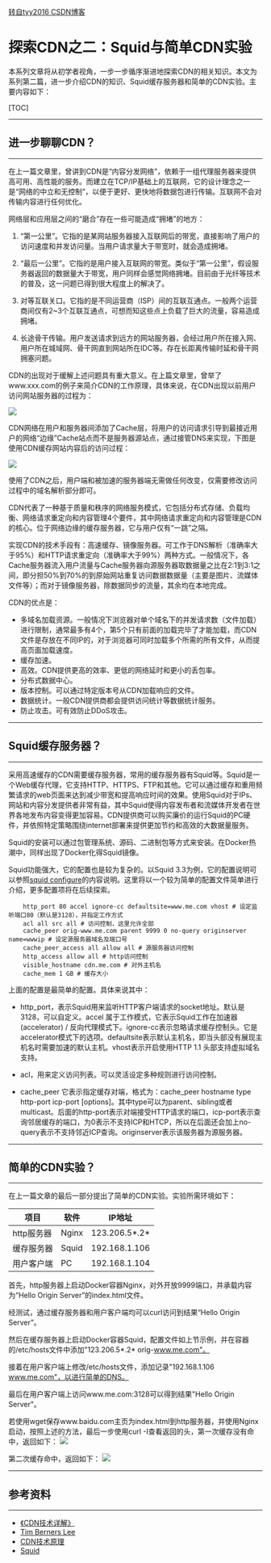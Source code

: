 [转自tyy2016 CSDN博客](http://blog.csdn.net/github_35384800/article/details/51818450)
# 探索CDN之二：Squid与简单CDN实验

本系列文章将从初学者视角，一步一步循序渐进地探索CDN的相关知识。本文为系列第二篇，进一步介绍CDN的知识、Squid缓存服务器和简单的CDN实验。主要内容如下：

[TOC]

-------------------

## 进一步聊聊CDN？
-------------------

在上一篇文章里，曾讲到CDN是“内容分发网络”，依赖于一组代理服务器来提供高可用、高性能的服务。而建立在TCP/IP基础上的互联网，它的设计理念之一是“网络的中立和无控制”，以便于更好、更快地将数据包进行传输。互联网不会对传输内容进行任何优化。

网络层和应用层之间的“磨合”存在一些可能造成“拥堵”的地方：

1. “第一公里”。它指的是某网站服务器接入互联网后的带宽，直接影响了用户的访问速度和并发访问量。当用户请求量大于带宽时，就会造成拥堵。

2. “最后一公里”。它指的是用户接入互联网的带宽。类似于“第一公里”，假设服务器返回的数据量大于带宽，用户同样会感觉网络拥堵。目前由于光纤等技术的普及，这一问题已得到很大程度上的解决了。

3. 对等互联关口。它指的是不同运营商（ISP）间的互联互通点。一般两个运营商间仅有2~3个互联互通点，可想而知这些点上负载了巨大的流量，容易造成拥堵。

4. 长途骨干传输。用户发送请求到远方的网站服务器，会经过用户所在接入网、用户所在城域网、骨干网直到网站所在IDC等。存在长距离传输时延和骨干网拥塞问题。

CDN的出现对于缓解上述问题具有重大意义。在上篇文章里，曾举了www.xxx.com的例子来简介CDN的工作原理，具体来说，在CDN出现以前用户访问网站服务器的过程为：

![](http://7xiwbf.com1.z0.glb.clouddn.com/cdn5.png)

CDN网络在用户和服务器间添加了Cache层，将用户的访问请求引导到最接近用户的网络“边缘”Cache站点而不是服务器源站点，通过接管DNS来实现，下图是使用CDN缓存网站内容后的访问过程：

![](http://7xiwbf.com1.z0.glb.clouddn.com/cdn6.png)

使用了CDN之后，用户端和被加速的服务器端无需做任何改变，仅需要修改访问过程中的域名解析部分即可。

CDN代表了一种基于质量和秩序的网络服务模式，它包括分布式存储、负载均衡、网络请求重定向和内容管理4个要件，其中网络请求重定向和内容管理是CDN的核心。位于网络边缘的缓存服务器，它与用户仅有“一跳”之隔。

实现CDN的技术手段有：高速缓存、镜像服务器。可工作于DNS解析（准确率大于95%）和HTTP请求重定向（准确率大于99%）两种方式。一般情况下，各Cache服务器流入用户流量与Cache服务器向源服务器取数据量之比在2:1到3:1之间，即分担50%到70%的到原始网站重复访问数据数据量（主要是图片、流媒体文件等）；而对于镜像服务器，除数据同步的流量，其余均在本地完成。

CDN的优点是：

- 多域名加载资源。一般情况下浏览器对单个域名下的并发请求数（文件加载）进行限制，通常最多有4个，第5个只有前面的加载完毕了才能加载，而CDN文件是存放在不同IP的，对于浏览器可同时加载多个所需的所有文件，从而提高页面加载速度。
- 缓存加速。
- 高效。CDN提供更高的效率、更低的网络延时和更小的丢包率。
- 分布式数据中心。
- 版本控制。可以通过特定版本号从CDN加载响应的文件。
- 数据统计。一般CDN提供商都会提供访问统计等数据统计服务。
- 防止攻击。可有效防止DDoS攻击。

-------------------

## Squid缓存服务器？
-------------------

采用高速缓存的CDN需要缓存服务器，常用的缓存服务器有Squid等。Squid是一个Web缓存代理，它支持HTTP、HTTPS、FTP和其他。它可以通过缓存和重用频繁请求的web页面来达到减少带宽和提高响应时间的效果。使用Squid对于IPs、网站和内容分发提供者非常有益，其中Squid使得内容发布者和流媒体开发者在世界各地发布内容变得更加容易。CDN提供商可以购买廉价的运行Squid的PC硬件，并依照特定策略围绕internet部署来提供更加节约和高效的大数据量服务。

Squid的安装可以通过包管理系统、源码、二进制包等方式来安装。在Docker热潮中，同样出现了Docker化得Squid镜像。

Squid功能强大，它的配置也是较为复杂的。以Squid 3.3为例，它的配置说明可以参照[squid configure](http://www.squid-cache.org/Versions/v3/3.3/cfgman/)的内容说明。这里将以一个较为简单的配置文件简单进行介绍，更多配置项将在后续探索。


```shell
	http_port 80 accel ignore-cc defaultsite=www.me.com vhost # 设定监听端口80（默认是3128），并指定工作方式
	acl all src all # 访问控制，这里允许全部
	cache_peer orig-www.me.com parent 9999 0 no-query originserver name=wwwip # 设定源服务器域名及端口号
	cache_peer_access all allow all # 源服务器访问控制
	http_access allow all # http访问控制
	visible_hostname cdn.me.com # 对外主机名
	cache_mem 1 GB # 缓存大小

```

上面的配置是最简单的配置。具体来说其中：

- http_port，表示Squid用来监听HTTP客户端请求的socket地址。默认是3128，可以自定义。accel 属于工作模式，它表示Squid工作在加速器(accelerator) / 反向代理模式下。ignore-cc表示忽略请求缓存控制头。它是accelerator模式下的选项。defaultsite表示默认主机名，即当头部没有展现主机名时需要加速的默认主机。vhost表示开启使用HTTP 1.1 头部支持虚拟域名支持。

- acl，用来定义访问列表。可以灵活设定多种规则进行访问控制。

- cache_peer 它表示指定缓存对端，格式为：cache_peer hostname type http-port icp-port [options]。其中type可以为parent、sibling或者multicast。后面的http-port表示对端接受HTTP请求的端口，icp-port表示查询邻居缓存的端口，为0表示不支持ICP和HTCP，所以在后面还会加上no-query表示不支持邻近ICP查询。originserver表示该服务器为源服务器。

-------------------

## 简单的CDN实验？
-------------------

在上一篇文章的最后一部分提出了简单的CDN实验。实验所需环境如下：

项目     | 软件 | IP地址
-------- | --- | ---
http服务器 | Nginx | 123.206.5*.2*
缓存服务器  | Squid | 192.168.1.106
用户客户端  | PC | 192.168.1.104

首先，http服务器上启动Docker容器Nginx，对外开放9999端口，并承载内容为“Hello Origin Server”的index.html文件。

经测试，通过缓存服务器和用户客户端均可以curl访问到结果“Hello Origin Server”。

然后在缓存服务器上启动Docker容器Squid，配置文件如上节示例，并在容器的/etc/hosts文件中添加"123.206.5*.2* orig-www.me.com"。

接着在用户客户端上修改/etc/hosts文件，添加记录"192.168.1.106 www.me.com"，以进行简单的DNS。

最后在用户客户端上访问www.me.com:3128可以得到结果"Hello Origin Server"。

若使用wget保存www.baidu.com主页为index.html到http服务器，并使用Nginx启动，按照上述的方法，最后一步使用curl -I查看返回的头，第一次缓存没有命中，返回如下：
![](http://7xiwbf.com1.z0.glb.clouddn.com/cdn7.png)

第二次缓存命中，返回如下：
![](http://7xiwbf.com1.z0.glb.clouddn.com/cdn8.png)


-------------------

## 参考资料
-------------------

- [《CDN技术详解》](http://item.jd.com/11600174.html)
- [Tim Berners Lee](https://en.wikipedia.org/wiki/Tim_Berners-Lee)
- [CDN技术原理](http://blog.csdn.net/liuhongxiangm/article/details/8785312)
- [Squid](http://www.squid-cache.org/)
